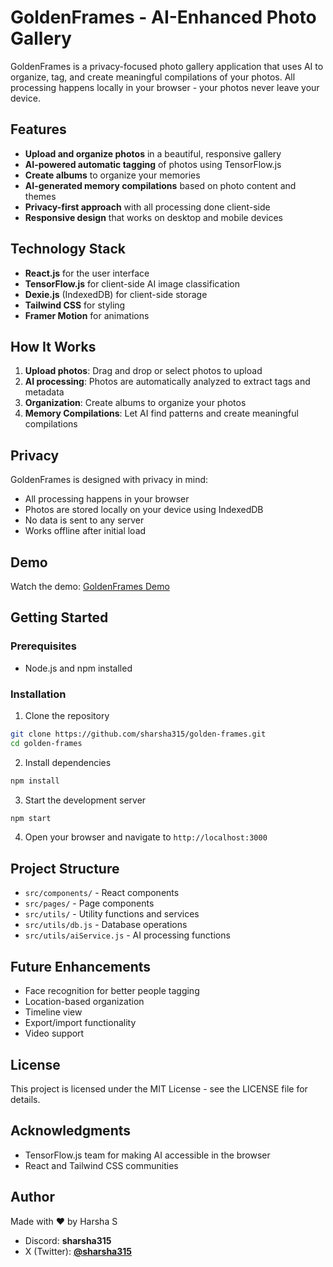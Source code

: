 # GoldenFrames - AI-Enhanced Photo Gallery

GoldenFrames is a privacy-focused photo gallery application that uses AI to organize, tag, and create meaningful compilations of your photos. All processing happens locally in your browser - your photos never leave your device.

## Features

- **Upload and organize photos** in a beautiful, responsive gallery
- **AI-powered automatic tagging** of photos using TensorFlow.js
- **Create albums** to organize your memories
- **AI-generated memory compilations** based on photo content and themes
- **Privacy-first approach** with all processing done client-side
- **Responsive design** that works on desktop and mobile devices

## Technology Stack

- **React.js** for the user interface
- **TensorFlow.js** for client-side AI image classification
- **Dexie.js** (IndexedDB) for client-side storage
- **Tailwind CSS** for styling
- **Framer Motion** for animations

## How It Works

1. **Upload photos**: Drag and drop or select photos to upload
2. **AI processing**: Photos are automatically analyzed to extract tags and metadata
3. **Organization**: Create albums to organize your photos
4. **Memory Compilations**: Let AI find patterns and create meaningful compilations

## Privacy

GoldenFrames is designed with privacy in mind:
- All processing happens in your browser
- Photos are stored locally on your device using IndexedDB
- No data is sent to any server
- Works offline after initial load

## Demo

Watch the demo: [GoldenFrames Demo](https://www.loom.com/share/01638b5e669c436b97161a53ed33899c?sid=a64297f5-9db8-4619-a512-016c9a39a9a9)

## Getting Started

### Prerequisites

- Node.js and npm installed

### Installation

1. Clone the repository
```bash
git clone https://github.com/sharsha315/golden-frames.git
cd golden-frames
```

2. Install dependencies
```bash
npm install
```

3. Start the development server
```bash
npm start
```

4. Open your browser and navigate to `http://localhost:3000`

## Project Structure

- `src/components/` - React components
- `src/pages/` - Page components
- `src/utils/` - Utility functions and services
- `src/utils/db.js` - Database operations
- `src/utils/aiService.js` - AI processing functions

## Future Enhancements

- Face recognition for better people tagging
- Location-based organization
- Timeline view
- Export/import functionality
- Video support

## License

This project is licensed under the MIT License - see the LICENSE file for details.

## Acknowledgments

- TensorFlow.js team for making AI accessible in the browser
- React and Tailwind CSS communities

## Author
Made with ❤️ by Harsha S
- Discord: **sharsha315**
- X (Twitter): [**@sharsha315**](https://www.x.com/sharsha315)